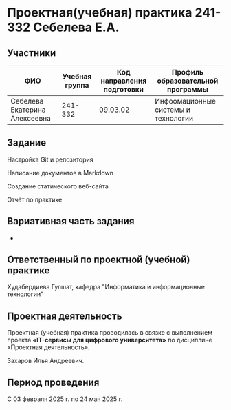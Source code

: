 # Проектная(учебная) практика 241-332 Себелева Е.А.
## Участники

| ФИО    | Учебная группа | Код направления подготовки | Профиль образовательной программы |
|---|---|---|---|
|  Себелева Екатерина Алексеевна      |     241-332           |              09.03.02              |          Инфоомационные системы и технологии                    |


## Задание

Настройка Git и репозитория

Написание документов в Markdown

Создание статического веб-сайта

Отчёт по практике

## Вариативная часть задания

-

## Ответственный по проектной (учебной) практике

Худабердиева Гулшат, кафедра "Информатика и информационные технологии"

## Проектная деятельность

Проектная (учебная) практика проводилась в связке с выполнением проекта **«IT-сервисы для цифрового университета»** по дисциплине «Проектная деятельность».

Захаров Илья Андреевич.

## Период проведения

С 03 февраля 2025 г. по 24 мая 2025 г.
